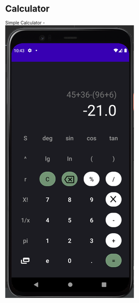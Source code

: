 # Calculator
Simple Calculator
-![Output](https://github.com/ngawang88/Calculator/blob/d3ca5dd7d5f8f2a7f51562df2dc74a7069a51b46/Output%20Image.png)
